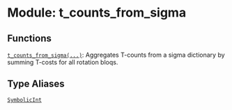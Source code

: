 # Module: t_counts_from_sigma






## Functions

[`t_counts_from_sigma(...)`](../../qualtran/resource_counting/t_counts_from_sigma/t_counts_from_sigma.md): Aggregates T-counts from a sigma dictionary by summing T-costs for all rotation bloqs.

## Type Aliases

[`SymbolicInt`](../../qualtran/cirq_interop/t_complexity_protocol/SymbolicInt.md)

